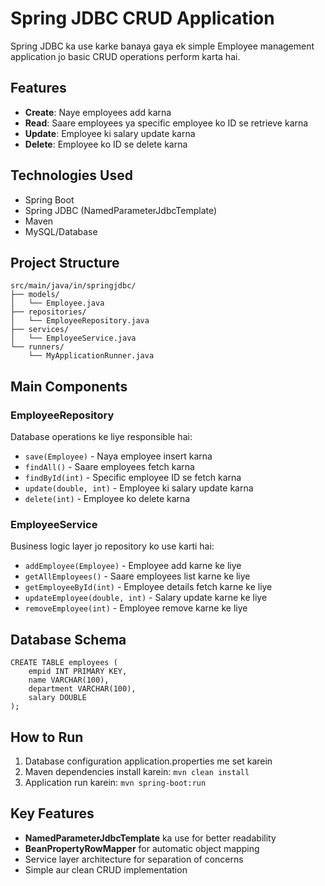 # Spring JDBC CRUD Application

Spring JDBC ka use karke banaya gaya ek simple Employee management application jo basic CRUD operations perform karta hai.

## Features

- **Create**: Naye employees add karna
- **Read**: Saare employees ya specific employee ko ID se retrieve karna
- **Update**: Employee ki salary update karna
- **Delete**: Employee ko ID se delete karna

## Technologies Used

- Spring Boot
- Spring JDBC (NamedParameterJdbcTemplate)
- Maven
- MySQL/Database

## Project Structure

    src/main/java/in/springjdbc/
    ├── models/
    │   └── Employee.java
    ├── repositories/
    │   └── EmployeeRepository.java
    ├── services/
    │   └── EmployeeService.java
    └── runners/
        └── MyApplicationRunner.java

## Main Components

### EmployeeRepository
Database operations ke liye responsible hai:
- `save(Employee)` - Naya employee insert karna
- `findAll()` - Saare employees fetch karna
- `findById(int)` - Specific employee ID se fetch karna
- `update(double, int)` - Employee ki salary update karna
- `delete(int)` - Employee ko delete karna

### EmployeeService
Business logic layer jo repository ko use karti hai:
- `addEmployee(Employee)` - Employee add karne ke liye
- `getAllEmployees()` - Saare employees list karne ke liye
- `getEmployeeById(int)` - Employee details fetch karne ke liye
- `updateEmployee(double, int)` - Salary update karne ke liye
- `removeEmployee(int)` - Employee remove karne ke liye

## Database Schema

    CREATE TABLE employees (
        empid INT PRIMARY KEY,
        name VARCHAR(100),
        department VARCHAR(100),
        salary DOUBLE
    );

## How to Run

1. Database configuration application.properties me set karein
2. Maven dependencies install karein: `mvn clean install`
3. Application run karein: `mvn spring-boot:run`

## Key Features

- **NamedParameterJdbcTemplate** ka use for better readability
- **BeanPropertyRowMapper** for automatic object mapping
- Service layer architecture for separation of concerns
- Simple aur clean CRUD implementation

